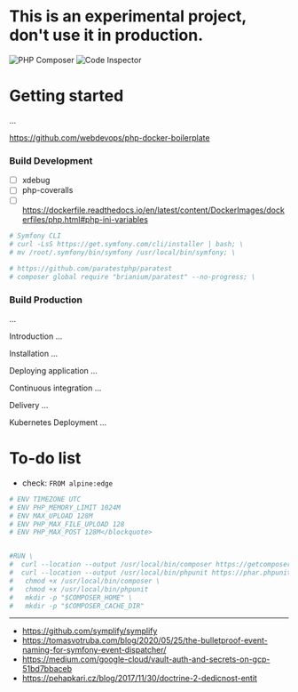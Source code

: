 # This is an experimental project, don't use it in production.

![PHP Composer](https://github.com/soprun/ddd-project/workflows/PHP%20Composer/badge.svg?branch=master)
![Code Inspector](https://www.code-inspector.com/project/10119/score/svg)

# Getting started
...

https://github.com/webdevops/php-docker-boilerplate

### Build Development
- [ ] xdebug
- [ ] php-coveralls
- [ ] https://dockerfile.readthedocs.io/en/latest/content/DockerImages/dockerfiles/php.html#php-ini-variables

```bash
# Symfony CLI
# curl -LsS https://get.symfony.com/cli/installer | bash; \
# mv /root/.symfony/bin/symfony /usr/local/bin/symfony; \
```

```bash
# https://github.com/paratestphp/paratest
# composer global require "brianium/paratest" --no-progress; \
```

### Build Production
...

Introduction
...

Installation
...

Deploying application
...

Continuous integration
...

Delivery
...

Kubernetes Deployment
...


# To-do list
- check: `FROM alpine:edge`


```bash
# ENV TIMEZONE UTC
# ENV PHP_MEMORY_LIMIT 1024M
# ENV MAX_UPLOAD 128M
# ENV PHP_MAX_FILE_UPLOAD 128
# ENV PHP_MAX_POST 128M</blockquote>
```

```bash

#RUN \
#  curl --location --output /usr/local/bin/composer https://getcomposer.org/composer-stable.phar &> /dev/null && \
#  curl --location --output /usr/local/bin/phpunit https://phar.phpunit.de/phpunit.phar &> /dev/null
#   chmod +x /usr/local/bin/composer \
#   chmod +x /usr/local/bin/phpunit
#   mkdir -p "$COMPOSER_HOME" \
#   mkdir -p "$COMPOSER_CACHE_DIR"

```

---

- https://github.com/symplify/symplify
- https://tomasvotruba.com/blog/2020/05/25/the-bulletproof-event-naming-for-symfony-event-dispatcher/
- https://medium.com/google-cloud/vault-auth-and-secrets-on-gcp-51bd7bbaceb
- https://pehapkari.cz/blog/2017/11/30/doctrine-2-dedicnost-entit
